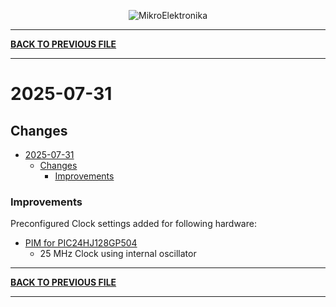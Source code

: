 
<p align="center">
  <img src="http://www.mikroe.com/img/designs/beta/logo_small.png?raw=true" alt="MikroElektronika"/>
</p>

---

**[BACK TO PREVIOUS FILE](../changelog.md)**

---

# 2025-07-31

## Changes

- [2025-07-31](#2025-07-31)
  - [Changes](#changes)
    + [Improvements](#improvements)

### Improvements

Preconfigured Clock settings added for following hardware:

+ [PIM for PIC24HJ128GP504](https://www.microchipdirect.com/dev-tools/MA240016?srsltid=AfmBOor2juEv7VW5H1cMzbyk-WC6YF8Sdy2AzpkeqP2XjObY__MYFK_P&allDevTools=true)
  + 25 MHz Clock using internal oscillator

---

**[BACK TO PREVIOUS FILE](../changelog.md)**

---
